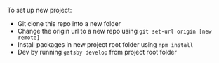 To set up new project:

* Git clone this repo into a new folder
* Change the origin url to a new repo using `git set-url origin [new remote]`
* Install packages in new project root folder using `npm install`
* Dev by running `gatsby develop` from project root folder
